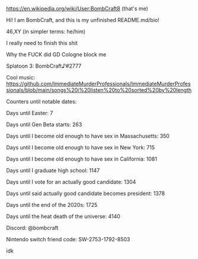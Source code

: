 https://en.wikipedia.org/wiki/User:BombCraft8 (that's me)

Hi! I am BombCraft, and this is my unfinished README.md/bio!

46,XY (in simpler terms: he/him)

I really need to finish this shit

Why the FUCK did GD Cologne block me

Splatoon 3: BombCraft♪#2777

Cool music: https://github.com/ImmediateMurderProfessionals/ImmediateMurderProfessionals/blob/main/songs%20i%20listen%20to%20sorted%20by%20length

Counters until notable dates:

Days until Easter: 7

Days until Gen Beta starts: 263

Days until I become old enough to have sex in Massachusetts: 350

Days until I become old enough to have sex in New York: 715

Days until I become old enough to have sex in California: 1081

Days until I graduate high school: 1147

Days until I vote for an actually good candidate: 1304

Days until said actually good candidate becomes president: 1378

Days until the end of the 2020s: 1725

Days until the heat death of the universe: 4140

Discord: @bombcraft

Nintendo switch friend code: SW-2753-1792-8503

idk
